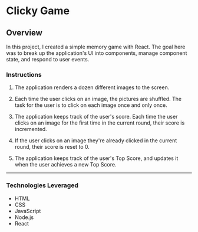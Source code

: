 # Clicky Game

## Overview

In this project, I created a simple memory game with React. The goal here was to break up the application's UI into components, manage component state, and respond to user events.

### Instructions

1. The application renders a dozen different images to the screen. 

2. Each time the user clicks on an image, the pictures are shuffled. The task for the user is to click on each image once and only once. 

3. The application keeps track of the user's score. Each time the user clicks on an image for the first time in the current round, their score is incremented.

4. If the user clicks on an image they're already clicked in the current round, their score is reset to 0.

5. The application keeps track of the user's Top Score, and updates it when the user achieves a new Top Score.

- - -

### Technologies Leveraged

* HTML
* CSS
* JavaScript
* Node.js
* React